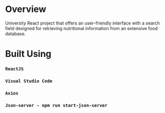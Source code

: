 # Overview
University React project that offers an user-friendly interface with a search field designed for retrieving
nutritional information from an extensive food database.
# Built Using
### `ReactJS`
### `Visual Studio Code`
### `Axios`
### `Json-server - npm run start-json-server`

